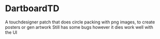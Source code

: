 # DartboardTD
 A touchdesigner patch that does circle packing with png images, to create posters or gen artwork
Still has some bugs however it dies work well with the UI
